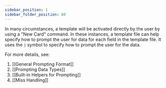 ```yaml
---
sidebar_position: 1
sidebar_folder_position: 80
---
```

In many circumstances, a template will be activated directly by the user by using a "New Card" command. In these instances, a template file can help specify how to prompt the user for data for each field in the template file. It uses the `|` symbol to specify how to prompt the user for the data.

For more details, see:

1. [[General Prompting Format]]
2. [[Prompting Data Types]]
3. [[Built-in Helpers for Prompting]]
4. [[Miss Handling]]
